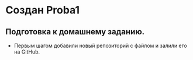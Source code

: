 ﻿# Создан Proba1

## Подготовка к домашнему заданию.

- Первым шагом добавили новый репозиторий с файлом и залили его на GitHub.
